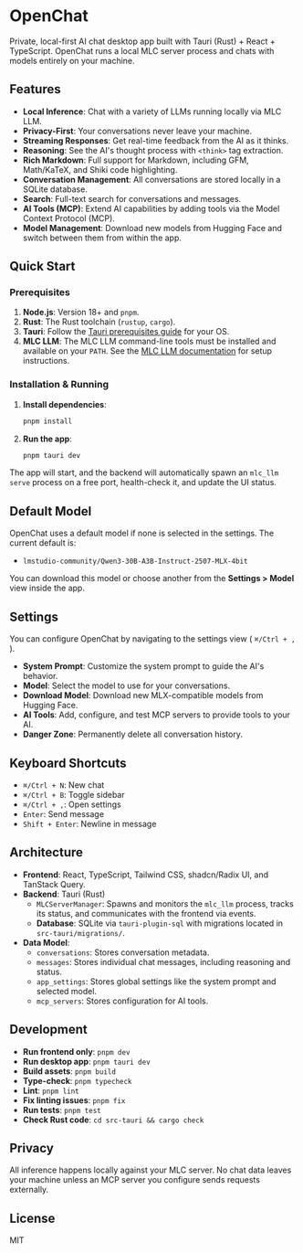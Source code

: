 # OpenChat

Private, local-first AI chat desktop app built with Tauri (Rust) + React + TypeScript. OpenChat runs a local MLC server process and chats with models entirely on your machine.

## Features

- **Local Inference**: Chat with a variety of LLMs running locally via MLC LLM.
- **Privacy-First**: Your conversations never leave your machine.
- **Streaming Responses**: Get real-time feedback from the AI as it thinks.
- **Reasoning**: See the AI's thought process with `<think>` tag extraction.
- **Rich Markdown**: Full support for Markdown, including GFM, Math/KaTeX, and Shiki code highlighting.
- **Conversation Management**: All conversations are stored locally in a SQLite database.
- **Search**: Full-text search for conversations and messages.
- **AI Tools (MCP)**: Extend AI capabilities by adding tools via the Model Context Protocol (MCP).
- **Model Management**: Download new models from Hugging Face and switch between them from within the app.

## Quick Start

### Prerequisites

1.  **Node.js**: Version 18+ and `pnpm`.
2.  **Rust**: The Rust toolchain (`rustup`, `cargo`).
3.  **Tauri**: Follow the [Tauri prerequisites guide](https://tauri.app/v1/guides/getting-started/prerequisites) for your OS.
4.  **MLC LLM**: The MLC LLM command-line tools must be installed and available on your `PATH`. See the [MLC LLM documentation](https://github.com/mlc-ai/mlc-llm) for setup instructions.

### Installation & Running

1.  **Install dependencies**:

    ```bash
    pnpm install
    ```

2.  **Run the app**:
    ```bash
    pnpm tauri dev
    ```

The app will start, and the backend will automatically spawn an `mlc_llm serve` process on a free port, health-check it, and update the UI status.

## Default Model

OpenChat uses a default model if none is selected in the settings. The current default is:

- `lmstudio-community/Qwen3-30B-A3B-Instruct-2507-MLX-4bit`

You can download this model or choose another from the **Settings > Model** view inside the app.

## Settings

You can configure OpenChat by navigating to the settings view ( `⌘/Ctrl + ,` ).

- **System Prompt**: Customize the system prompt to guide the AI's behavior.
- **Model**: Select the model to use for your conversations.
- **Download Model**: Download new MLX-compatible models from Hugging Face.
- **AI Tools**: Add, configure, and test MCP servers to provide tools to your AI.
- **Danger Zone**: Permanently delete all conversation history.

## Keyboard Shortcuts

- `⌘/Ctrl + N`: New chat
- `⌘/Ctrl + B`: Toggle sidebar
- `⌘/Ctrl + ,`: Open settings
- `Enter`: Send message
- `Shift + Enter`: Newline in message

## Architecture

- **Frontend**: React, TypeScript, Tailwind CSS, shadcn/Radix UI, and TanStack Query.
- **Backend**: Tauri (Rust)
  - `MLCServerManager`: Spawns and monitors the `mlc_llm` process, tracks its status, and communicates with the frontend via events.
  - **Database**: SQLite via `tauri-plugin-sql` with migrations located in `src-tauri/migrations/`.
- **Data Model**:
  - `conversations`: Stores conversation metadata.
  - `messages`: Stores individual chat messages, including reasoning and status.
  - `app_settings`: Stores global settings like the system prompt and selected model.
  - `mcp_servers`: Stores configuration for AI tools.

## Development

- **Run frontend only**: `pnpm dev`
- **Run desktop app**: `pnpm tauri dev`
- **Build assets**: `pnpm build`
- **Type-check**: `pnpm typecheck`
- **Lint**: `pnpm lint`
- **Fix linting issues**: `pnpm fix`
- **Run tests**: `pnpm test`
- **Check Rust code**: `cd src-tauri && cargo check`

## Privacy

All inference happens locally against your MLC server. No chat data leaves your machine unless an MCP server you configure sends requests externally.

## License

MIT
